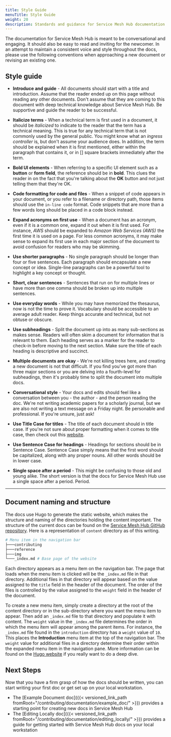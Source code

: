 ```yaml
---
title: Style Guide
menuTitle: Style Guide
weight: 20
description: Standards and guidance for Service Mesh Hub documentation
---
```


The documentation for Service Mesh Hub is meant to be conversational and engaging. It should also be easy to read and inviting for the newcomer. In an attempt to maintain a consistent voice and style throughout the docs, please use the following conventions when approaching a new document or revising an existing one.

## Style guide

* **Introduce and guide** - All documents should start with a title and introduction. Assume that the reader ended up on this page without reading any other documents. Don't assume that they are coming to this document with deep technical knowledge about Service Mesh Hub. Be supportive and guide the reader to be successful.

* **Italicize terms** - When a technical term is first used in a document, it should be *italicized* to indicate to the reader that the term has a technical meaning. This is true for any technical term that is not commonly used by the general public. You might know what an *ingress controller* is, but don't assume your audience does. In addition, the term should be explained when it is first mentioned, either within the paragraph that contains it, or in [] square brackets immediately after the term.

* **Bold UI elements** - When referring to a specific UI element such as a **button** or **form field**, the reference should be in **bold**. This clues the reader in on the fact that you're talking about the **OK** button and not just telling them that they're OK.

* **Code formatting for code and files** - When a snippet of code appears in your document, or you refer to a filename or directory path, those items should use the `in-line code` format. Code snippets that are more than a few words long should be placed in a code block instead.

* **Expand acronyms on first use** - When a document has an acronym, even if it is a common one, expand it out when it is first used. For instance, *AWS* should be expanded to *Amazon Web Services (AWS)* the first time it is used on a page. For less common acronyms, it may make sense to expand its first use in each major section of the document to avoid confusion for readers who may be skimming.

* **Use shorter paragraphs** - No single paragraph should be longer than four or five sentences. Each paragraph should encapsulate a new concept or idea. Single-line paragraphs can be a powerful tool to highlight a key concept or thought.

* **Short, clear sentences** - Sentences that run on for multiple lines or have more than one comma should be broken up into multiple sentences.

* **Use everyday words** - While you may have memorized the thesaurus, now is not the time to prove it. Vocabulary should be accessible to an average adult reader. Keep things accurate and technical, but not obtuse or obscure.

* **Use subheadings** - Split the document up into as many sub-sections as makes sense. Readers will often skim a document for information that is relevant to them. Each heading serves as a marker for the reader to check-in before moving to the next section. Make sure the title of each heading is descriptive and succinct.

* **Multiple documents are okay** - We're not killing trees here, and creating a new document is not that difficult. If you find you've got more than three major sections or you are delving into a fourth-level for subheadings, then it's probably time to split the document into multiple docs.

* **Conversational style** - Your docs and edits should feel like a conversation between you - the author - and the person reading the doc. We're not writing academic papers for a scholarly journal, but we are also not writing a text message on a Friday night. Be personable and professional. If you're unsure, just ask!

* **Use Title Case for titles** - The title of each document should in title case. If you're not sure about proper formatting when it comes to title case, then check out this [website](https://titlecaseconverter.com/).

* **Use Sentence Case for headings** - Headings for sections should be in Sentence Case. Sentence Case simply means that the first word should be capitalized, along with any proper nouns. All other words should be in lower case.

* **Single space after a period** - This might be confusing to those old and young alike. The short version is that the docs for Service Mesh Hub use a single space after a period. Period.

---

## Document naming and structure

The docs use Hugo to generate the static website, which makes the structure and naming of the directories holding the content important. The structure of the current docs can be found on the [Service Mesh Hub GitHub repository](https://github.com/solo-io/gloo-mesh). Here is a representation of `content` directory as of this writing.

```bash
# Menu item in the navigation bar
├───contributing
├───reference
├───img
└───_index.md # Base page of the website

```

Each directory appears as a menu item on the navigation bar. The page that loads when the menu item is clicked will be the `_index.md` file in that directory. Additional files in that directory will appear based on the value assigned to the `title` field in the header of the document. The order of the files is controlled by the value assigned to the `weight` field in the header of the document.

To create a new menu item, simply create a directory at the root of the content directory or in the sub-directory where you want the menu item to appear. Then add an `_index.md` file to that directory and populate it with content. The `weight` value in the `_index.md` file determines the order in which the menu item will appear among the parent items. For instance, the `_index.md` file found in the `introduction` directory has a `weight` value of `10`. This places the **Introduction** menu item at the top of the navigation bar. The `weight` value for additional files in a directory determine their order within the expanded menu item in the navigation pane. More information can be found on the [Hugo website](https://gohugo.io/templates/lists/) if you really want to do a deep dive.

## Next Steps

Now that you have a firm grasp of how the docs should be written, you can start writing your first doc or get set up on your local workstation.

* The [Example Document doc]({{< versioned_link_path fromRoot="/contributing/documentation/example_doc/" >}}) provides a starting point for creating new docs in Service Mesh Hub
* The [Editing Locally doc]({{< versioned_link_path fromRoot="/contributing/documentation/editing_locally/" >}}) provides a guide for getting started with Service Mesh Hub docs on your local workstation
